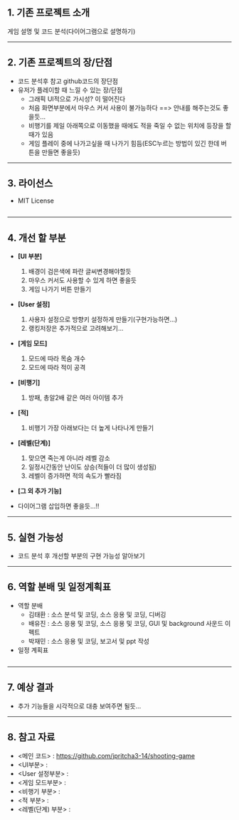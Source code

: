 ## 1. 기존 프로젝트 소개
게임 설명 및 코드 분석(다이어그램으로 설명하기)

---
## 2. 기존 프로젝트의 장/단점
* 코드 분석후 참고 github코드의 장단점
* 유저가 플레이할 때 느낄 수 있는 장/단점
  * 그래픽 UI적으로 가시성? 이 떨어진다
  * 처음 화면부분에서 마우스 커서 사용이 불가능하다 ==> 안내를 해주는것도 좋을듯...
  * 비행기를 제일 아래쪽으로 이동했을 때에도 적을 죽일 수 없는 위치에 등장을 할 때가 있음
  * 게임 플레이 중에 나가고싶을 때 나가기 힘듬(ESC누르는 방법이 있긴 한데 버튼을 만들면 좋을듯)
---
## 3. 라이선스
* MIT License
<img src =''>

---
## 4. 개선 할 부분
* **[UI 부분]**
  1. 배경이 검은색에 파란 글씨변경해야할듯
  2. 마우스 커서도 사용할 수 있게 하면 좋을듯
  3. 게임 나가기 버튼 만들기
   
* **[User 설정]**
  1. 사용자 설정으로 방향키 설정하게 만들기(구현가능하면...)
  2. 랭킹저장은 추가적으로 고려해보기...
   
* **[게임 모드]**
  1. 모드에 따라 목숨 개수
  2. 모드에 따라 적이 공격
   
* **[비행기]**
  1. 방패, 총알2배 같은 여러 아이템 추가
   
* **[적]**
  1. 비행기 가장 아래보다는 더 높게 나타나게 만들기
   
* **[레벨(단계)]**
  1. 맞으면 죽는게 아니라 레벨 감소
  2. 일정시간동안 난이도 상승(적들이 더 많이 생성됨)
  3. 레벨이 증가하면 적의 속도가 빨라짐

* **[그 외 추가 기능]**

* 다이어그램 삽입하면 좋을듯...!!

---
## 5. 실현 가능성
* 코드 분석 후 개선할 부분의 구현 가능성 알아보기
---
## 6. 역할 분배 및 일정계획표
* 역할 분배
  * 김태환 : 소스 분석 및 코딩, 소스 응용 및 코딩, 디버깅 
  * 배유진 :  소스 응용 및 코딩, 소스 응용 및 코딩, GUI 및 background 사운드 이펙트  
  * 박재민 : 소스 응용 및 코딩, 보고서 및 ppt 작성
* 일정 계획표
<img src = ''>

---
## 7. 예상 결과
* 추가 기능들을 시각적으로 대충 보여주면 될듯... 
---
## 8. 참고 자료
* <메인 코드> : https://github.com/jpritcha3-14/shooting-game
* <UI부분> :
* <User 설정부분> :
* <게임 모드부분> :
* <비행기 부분> :
* <적 부분> :
* <레벨(단계) 부분> :